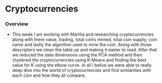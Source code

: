 # Cryptocurrencies

### Overview
  - This week I am working with Martha and researching cryptocurrencies along with there value, trading, total coins minted, total coin supply, coin name and lastly the algorithm used to mine the coin. Along with those descripters we clean the table up and making it easier to read. After that we reduced the data dimensions using the PCA method and then clustered the cryptocurrencies using K-Means and finding the best value for K using the elbow curve. In all I belive we were able to really deep dive into the world of cryptocurrencies and find similarities with each coin and how they all compare. 
